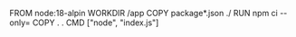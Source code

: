 FROM node:18-alpin
WORKDIR /app
COPY package*.json ./
RUN npm ci --only=
COPY . .
CMD ["node", "index.js"]
